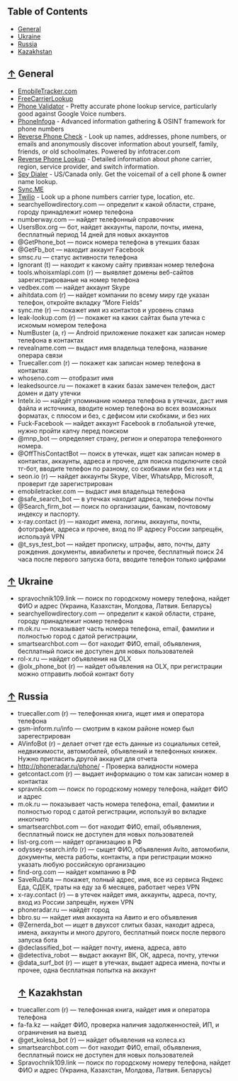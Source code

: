 ## Table of Contents
 - [General](#-General)
 - [Ukraine](#-Ukraine)
 - [Russia](#-Russia)
 - [Kazakhstan](#-kazakhstan)

## [↑](#table-of-contents) General
* [EmobileTracker.com](https://www.emobiletracker.com/)
* [FreeCarrierLookup](https://freecarrierlookup.com/)
* [Phone Validator](https://www.phonevalidator.com/index.aspx) - Pretty accurate phone lookup service, particularly good against Google Voice numbers.
* [PhoneInfoga](https://github.com/sundowndev/PhoneInfoga) - Advanced information gathering & OSINT framework for phone numbers
* [Reverse Phone Check](https://www.reversephonecheck.com) - Look up names, addresses, phone numbers, or emails and anonymously discover information about yourself, family, friends, or old schoolmates. Powered by infotracer.com
* [Reverse Phone Lookup](http://www.reversephonelookup.com/) - Detailed information about phone carrier, region, service provider, and switch information.
* [Spy Dialer](http://spydialer.com/) - US/Canada only. Get the voicemail of a cell phone & owner name lookup.
* [Sync.ME](https://sync.me/)
* [Twilio](https://www.twilio.com/lookup) - Look up a phone numbers carrier type, location, etc.
* searchyellowdirectory.com — определит к какой области, стране, городу принадлежит номер телефона
* numberway.com — найдет телефонный справочник
* UsersBox.org — бот, найдет аккаунты, пароли, почты, имена, бесплатный период 14 дней для новых аккаунтов
* @GetPhone_bot — поиск номера телефона в утекших базах 
* @GetFb_bot — находит аккаунт Facebook
* smsc.ru — статус активности телефона
* Ignorant (t) — находит к какому сайту привязан номер телефона
* tools.whoisxmlapi.com (r) — выявляет домены веб-сайтов зарегистрированые на номер телефона
* vedbex.com — найдет аккаунт Skype
* aihitdata.com (r) — найдет компании по всему миру где указан телефон, откройте вкладку “More Fields”
* sync.me (r) — покажет имя из контактов и уровень спама
* leak-lookup.com (r) — покажет на каких сайтах была утечка с искомым номером телефона
* NumBuster (a, r) — Android приложение покажет как записан номер телефона в контактах
* revealname.com — выдаст имя владельца телефона, название операра связи
* Truecaller.com (r) — покажет как записан номер телефона в контактах
* whoseno.com — отобразит имя
* leakedsource.ru — покажет в каких базах замечен телефон, даст домен и дату утечки
* Intelx.io — найдёт упоминание номера телефона в утечках, даст имя файла и источника, вводите номер телефона во всех возможных форматах, с плюсом и без, с дефисом или скобками, и без них
* Fuck-Facebook — найдет аккаунт Facebook в глобальной утечке, нужно пройти капчу перед поиском
* @mnp_bot — определяет страну, регион и оператора телефонного номера. 
* @OffThisContactBot — поиск в утечках, ищет как записан номер в контактах, аккаунты, адреса и прочее, для поиска подключите свой тг-бот, вводите телефон по разному, со скобками или без них и т.д
* seon.io (r) — найдет аккаунты Skype, Viber, WhatsApp, Microsoft, проверит где зарегистрирован
* emobiletracker.com — выдаст имя владельца телефона
* @safe_search_bot — в утечках находит адреса, телефоны почты
*  @Search_firm_bot — поиск по организации, банкам, почтовому индексу и паспорту. 
* x-ray.contact (r) — находит имена, логины, аккаунты, почты, фотографии, адреса и прочее, вход по IP адресу России запрещён, используй VPN
*  @t_sys_test_bot — найдет прописку, штрафы, авто, почты, дату рождения. документы, авиабилеты и прочее, бесплатный поиск 24 часа после первого запуска бота, вводите телефон только цифрами
  ## [↑](#table-of-contents) Ukraine 
* spravochnik109.link — поиск по городскому номеру телефона, найдет ФИО и адрес (Украина, Казахстан, Молдова, Латвия. Беларусь)
* searchyellowdirectory.com — определит к какой области, стране, городу принадлежит номер телефона
* m.ok.ru — показывает часть номера телефона, email, фамилии и полностью город с датой регистрации,
* smartsearchbot.com — бот находит ФИО, email, объявления, бесплатный поиск не доступен для новых пользователей
* rol-x.ru — найдет объявления на OLX
* @olx_phone_bot (r) — найдет объявления на OLX, при регистрации можно отправить любой контакт боту
## [↑](#table-of-contents) Russia
* truecaller.com (r) — телефонная книга, ищет имя и оператора телефона
* gsm-inform.ru/info — смотрим в каком районе номер был зарегестрирован
* AVinfoBot (r) – делает отчет где есть данные из социальных сетей, недвижимости, автомобилей, объявлений и телефонных книжек. Нужно пригласить другой аккаунт для отчета
* http://phoneradar.ru/phone/ - Проверка валидности номера
* getcontact.com (r) — выдает информацию о том как записан номер в контактах
* spravnik.com — поиск по городскому номеру телефона, найдет ФИО и адрес
* m.ok.ru — показывает часть номера телефона, email, фамилии и полностью город с датой регистрации, используй во вкладке инкогнито
* smartsearchbot.com — бот находит ФИО, email, объявления, бесплатный поиск не доступен для новых пользователей
* list-org.com — найдет организацию в РФ
* odyssey-search.info (r) — сыщет ФИО, объявления Avito, автомобили, документы, места работы, контакты, а при регистрации можно указать любую российскую организацию
* find-org.com — найдет компанию в РФ
* SaveRuData — покажет, полный адрес, имя, все из сервиса Яндекс Еда, СДЕК, траты на еду за 6 месяцев, работает через VPN
* x-ray.contact (r) — в утечек найдет имя, аккаунты, адреса, почту, вход из России запрещён, нужен VPN
* phoneradar.ru — найдёт город 
* bbro.su — найдет имя аккаунта на Авито и его объявления
* @Zernerda_bot — ищет в двухсот слитых базах, находит адреса, имена, аккаунты и много другого, бесплатный поиск после первого запуска бота
* @declassified_bot — найдет почту, имена, адреса, авто
* @detectiva_robot — выдаст аккаунт ВК, ОК, адреса, почту, утечки
* @data_surf_bot (r) — ищет в утечках, выдает адреса имена, почты и прочее, одна бесплатная попытка на аккаунт
  ## [↑](#table-of-contents) Kazakhstan
* truecaller.com (r) — телефонная книга, найдет имя и оператора телефона
* fa-fa.kz — найдет ФИО, проверка наличия задолженностей, ИП, и ограничения на выезд
* @get_kolesa_bot (r) — найдет объявления на колеса.кз
* smartsearchbot.com — бот находит ФИО, email, объявления, бесплатный поиск не доступен для новых пользователей
* Spravochnik109.link — поиск по городскому номеру телефона, найдет ФИО и адрес (Украина, Казахстан, Молдова, Латвия. Беларусь)
